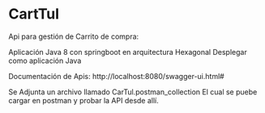 # CartTul
Api para gestión de Carrito de compra:

Aplicación Java 8 con springboot en arquitectura Hexagonal
Desplegar como aplicación Java

Documentación de Apis:
http://localhost:8080/swagger-ui.html#

Se Adjunta un archivo llamado 
CarTul.postman_collection
El cual se puebe cargar en postman y probar la API desde allí.
